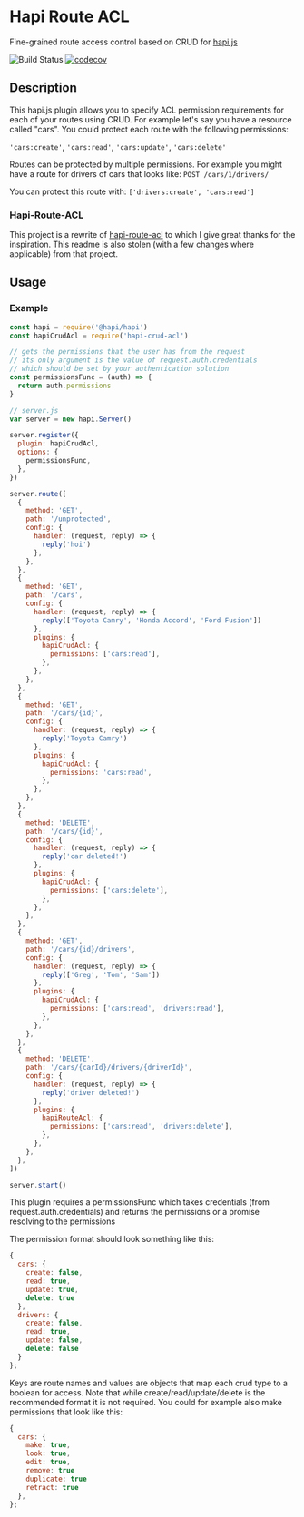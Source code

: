 # Hapi Route ACL

Fine-grained route access control based on CRUD for [hapi.js](http://hapijs.com/)

![Build Status](https://github.com/boelensman1/hapi-crud-acl/actions/workflows/main.yml/badge.svg)
[![codecov](https://codecov.io/gh/Boelensman1/hapi-crud-acl/branch/master/graph/badge.svg?token=RK613MNQDW)](https://codecov.io/gh/Boelensman1/hapi-crud-acl)

## Description

This hapi.js plugin allows you to specify ACL permission requirements for each of your routes using CRUD. For example let's say you have a resource called "cars". You could protect each route with the following permissions:

`'cars:create'`, `'cars:read'`, `'cars:update'`, `'cars:delete'`

Routes can be protected by multiple permissions. For example you might have a route for drivers of cars that looks like: `POST /cars/1/drivers/`

You can protect this route with: `['drivers:create', 'cars:read']`

### Hapi-Route-ACL

This project is a rewrite of [hapi-route-acl](https://github.com/eventhough/hapi-route-acl) to which I give great thanks for the inspiration. This readme is also stolen (with a few changes where applicable) from that project.

## Usage

### Example

```javascript
const hapi = require('@hapi/hapi')
const hapiCrudAcl = require('hapi-crud-acl')

// gets the permissions that the user has from the request
// its only argument is the value of request.auth.credentials
// which should be set by your authentication solution
const permissionsFunc = (auth) => {
  return auth.permissions
}

// server.js
var server = new hapi.Server()

server.register({
  plugin: hapiCrudAcl,
  options: {
    permissionsFunc,
  },
})

server.route([
  {
    method: 'GET',
    path: '/unprotected',
    config: {
      handler: (request, reply) => {
        reply('hoi')
      },
    },
  },
  {
    method: 'GET',
    path: '/cars',
    config: {
      handler: (request, reply) => {
        reply(['Toyota Camry', 'Honda Accord', 'Ford Fusion'])
      },
      plugins: {
        hapiCrudAcl: {
          permissions: ['cars:read'],
        },
      },
    },
  },
  {
    method: 'GET',
    path: '/cars/{id}',
    config: {
      handler: (request, reply) => {
        reply('Toyota Camry')
      },
      plugins: {
        hapiCrudAcl: {
          permissions: 'cars:read',
        },
      },
    },
  },
  {
    method: 'DELETE',
    path: '/cars/{id}',
    config: {
      handler: (request, reply) => {
        reply('car deleted!')
      },
      plugins: {
        hapiCrudAcl: {
          permissions: ['cars:delete'],
        },
      },
    },
  },
  {
    method: 'GET',
    path: '/cars/{id}/drivers',
    config: {
      handler: (request, reply) => {
        reply(['Greg', 'Tom', 'Sam'])
      },
      plugins: {
        hapiCrudAcl: {
          permissions: ['cars:read', 'drivers:read'],
        },
      },
    },
  },
  {
    method: 'DELETE',
    path: '/cars/{carId}/drivers/{driverId}',
    config: {
      handler: (request, reply) => {
        reply('driver deleted!')
      },
      plugins: {
        hapiRouteAcl: {
          permissions: ['cars:read', 'drivers:delete'],
        },
      },
    },
  },
])

server.start()
```

This plugin requires a permissionsFunc which takes credentials (from request.auth.credentials) and returns the permissions or a promise resolving to the permissions

The permission format should look something like this:

```javascript
{
  cars: {
    create: false,
    read: true,
    update: true,
    delete: true
  },
  drivers: {
    create: false,
    read: true,
    update: false,
    delete: false
  }
};
```

Keys are route names and values are objects that map each crud type to a boolean for access. Note that while create/read/update/delete is the recommended format it is not required. You could for example also make permissions that look like this:

```javascript
{
  cars: {
    make: true,
    look: true,
    edit: true,
    remove: true
    duplicate: true
    retract: true
  },
};
```
